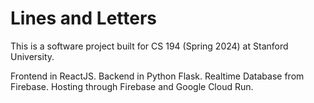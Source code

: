 # Lines and Letters

This is a software project built for CS 194 (Spring 2024) at Stanford University.

Frontend in ReactJS. Backend in Python Flask. Realtime Database from Firebase. Hosting through Firebase and Google Cloud Run.
